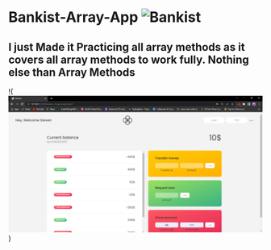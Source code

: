 # Bankist-Array-App ![Bankist](https://img.shields.io/badge/Bankist-Array-brightgreen)

## I just Made it Practicing all array methods as it covers all array methods to work fully. Nothing else than Array Methods
!(![Screenshot](.\Bankist-Array-SC.PNG))
